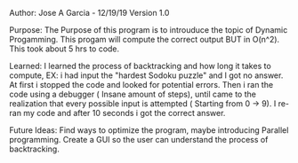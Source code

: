 
 
  Author: Jose A Garcia -  12/19/19 Version 1.0
 
  Purpose: The Purpose of this program is to introuduce the topic of Dynamic Progamming.
  This progam will compute the correct output BUT in O(n^2). This took about 5 hrs to code.
 
  Learned: I learned the process of backtracking and how long it takes to compute, EX: i had input
  the "hardest Sodoku puzzle" and I got no answer. At first i stopped the code and looked for potential errors.
  Then i ran the code using a debugger ( Insane amount of steps), until came to the realization that
  every possible input is attempted ( Starting from 0 -> 9). I re-ran my code and after 10 seconds
  i got the correct answer.
 
  Future Ideas: Find ways to optimize the program, maybe introducing Parallel programming.
  Create a GUI so the user can understand the process of backtracking.
